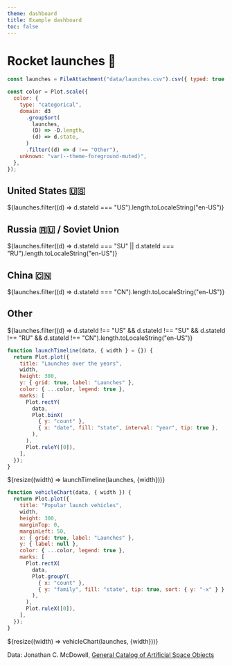 ```yaml
---
theme: dashboard
title: Example dashboard
toc: false
---
```


# Rocket launches 🚀

<!-- Load and transform the data -->

```js
const launches = FileAttachment("data/launches.csv").csv({ typed: true });
```

<!-- A shared color scale for consistency, sorted by the number of launches -->

```js
const color = Plot.scale({
  color: {
    type: "categorical",
    domain: d3
      .groupSort(
        launches,
        (D) => -D.length,
        (d) => d.state,
      )
      .filter((d) => d !== "Other"),
    unknown: "var(--theme-foreground-muted)",
  },
});
```

<!-- Cards with big numbers -->

<div class="grid grid-cols-4">
  <div class="card">
    <h2>United States 🇺🇸</h2>
    <span class="big">${launches.filter((d) => d.stateId === "US").length.toLocaleString("en-US")}</span>
  </div>
  <div class="card">
    <h2>Russia 🇷🇺 <span class="muted">/ Soviet Union</span></h2>
    <span class="big">${launches.filter((d) => d.stateId === "SU" || d.stateId === "RU").length.toLocaleString("en-US")}</span>
  </div>
  <div class="card">
    <h2>China 🇨🇳</h2>
    <span class="big">${launches.filter((d) => d.stateId === "CN").length.toLocaleString("en-US")}</span>
  </div>
  <div class="card">
    <h2>Other</h2>
    <span class="big">${launches.filter((d) => d.stateId !== "US" && d.stateId !== "SU" && d.stateId !== "RU" && d.stateId !== "CN").length.toLocaleString("en-US")}</span>
  </div>
</div>

<!-- Plot of launch history -->

```js
function launchTimeline(data, { width } = {}) {
  return Plot.plot({
    title: "Launches over the years",
    width,
    height: 300,
    y: { grid: true, label: "Launches" },
    color: { ...color, legend: true },
    marks: [
      Plot.rectY(
        data,
        Plot.binX(
          { y: "count" },
          { x: "date", fill: "state", interval: "year", tip: true },
        ),
      ),
      Plot.ruleY([0]),
    ],
  });
}
```

<div class="grid grid-cols-1">
  <div class="card">
    ${resize((width) => launchTimeline(launches, {width}))}
  </div>
</div>

<!-- Plot of launch vehicles -->

```js
function vehicleChart(data, { width }) {
  return Plot.plot({
    title: "Popular launch vehicles",
    width,
    height: 300,
    marginTop: 0,
    marginLeft: 50,
    x: { grid: true, label: "Launches" },
    y: { label: null },
    color: { ...color, legend: true },
    marks: [
      Plot.rectX(
        data,
        Plot.groupY(
          { x: "count" },
          { y: "family", fill: "state", tip: true, sort: { y: "-x" } },
        ),
      ),
      Plot.ruleX([0]),
    ],
  });
}
```

<div class="grid grid-cols-1">
  <div class="card">
    ${resize((width) => vehicleChart(launches, {width}))}
  </div>
</div>

Data: Jonathan C. McDowell, [General Catalog of Artificial Space Objects](https://planet4589.org/space/gcat)
